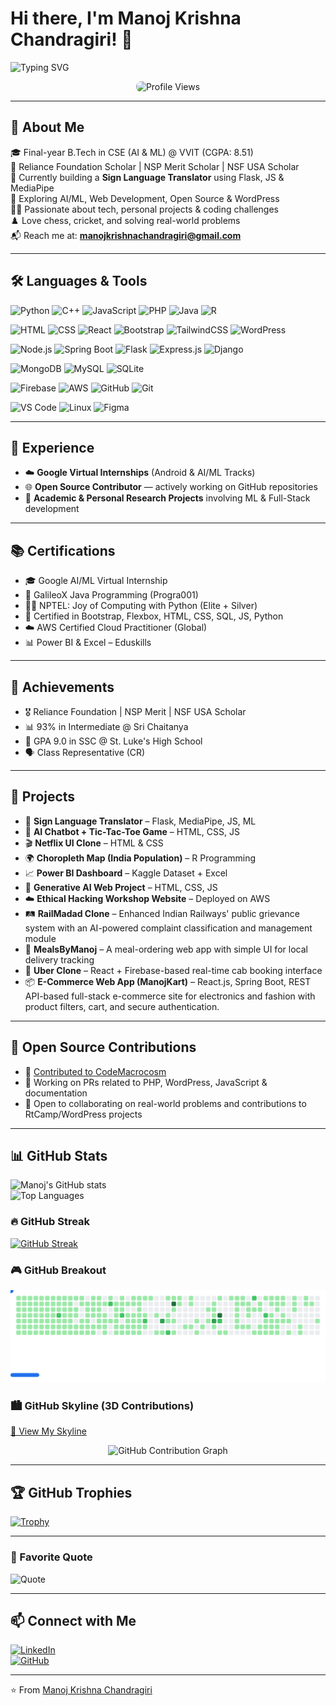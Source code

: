# Hi there, I'm Manoj Krishna Chandragiri! 👋

![Typing SVG](https://readme-typing-svg.herokuapp.com?color=%2300F700&lines=Welcome+to+my+GitHub+profile!;AI+%26+ML+enthusiast+%7C+Web+Developer+%7C+Open+Source+Contributor)

<p align="center">
  <img src="https://komarev.com/ghpvc/?username=manoj-krishna-chandragiri&label=Profile%20Views&color=1abc9c&style=flat-square" alt="Profile Views" width="160" height="30" style="border-radius: 8px;" />
</p>

---

## 🚀 About Me
🎓 Final-year B.Tech in CSE (AI & ML) @ VVIT (CGPA: 8.51)  
🏅 Reliance Foundation Scholar | NSP Merit Scholar | NSF USA Scholar  
🔭 Currently building a **Sign Language Translator** using Flask, JS & MediaPipe  
🌱 Exploring AI/ML, Web Development, Open Source & WordPress  
👨‍💻 Passionate about tech, personal projects & coding challenges  
♟️ Love chess, cricket, and solving real-world problems  
📬 Reach me at: **manojkrishnachandragiri@gmail.com**

---

## 🛠️ Languages & Tools
<!-- Languages -->
![Python](https://img.shields.io/badge/-Python-3776AB?style=for-the-badge&logo=python&logoColor=white)
![C++](https://img.shields.io/badge/-C++-00599C?style=for-the-badge&logo=c%2B%2B&logoColor=white)
![JavaScript](https://img.shields.io/badge/-JavaScript-F7DF1E?style=for-the-badge&logo=javascript&logoColor=black)
![PHP](https://img.shields.io/badge/-PHP-777BB4?style=for-the-badge&logo=php&logoColor=white)
![Java](https://img.shields.io/badge/-Java-007396?style=for-the-badge&logo=java&logoColor=white)
![R](https://img.shields.io/badge/-R-276DC3?style=for-the-badge&logo=r&logoColor=white)

<!-- Frontend & Frameworks -->
![HTML](https://img.shields.io/badge/-HTML5-E34F26?style=for-the-badge&logo=html5&logoColor=white)
![CSS](https://img.shields.io/badge/-CSS3-1572B6?style=for-the-badge&logo=css3&logoColor=white)
![React](https://img.shields.io/badge/-React-61DAFB?style=for-the-badge&logo=react&logoColor=black)
![Bootstrap](https://img.shields.io/badge/-Bootstrap-7952B3?style=for-the-badge&logo=bootstrap&logoColor=white)
![TailwindCSS](https://img.shields.io/badge/-TailwindCSS-06B6D4?style=for-the-badge&logo=tailwind-css&logoColor=white)
![WordPress](https://img.shields.io/badge/-WordPress-21759B?style=for-the-badge&logo=wordpress&logoColor=white)

<!-- Backend & Frameworks -->
![Node.js](https://img.shields.io/badge/-Node.js-339933?style=for-the-badge&logo=node.js&logoColor=white)
![Spring Boot](https://img.shields.io/badge/-Spring%20Boot-6DB33F?style=for-the-badge&logo=spring-boot&logoColor=white)
![Flask](https://img.shields.io/badge/-Flask-black?style=for-the-badge&logo=flask&logoColor=white)
![Express.js](https://img.shields.io/badge/-Express.js-000000?style=for-the-badge&logo=express&logoColor=white)
![Django](https://img.shields.io/badge/-Django-092E20?style=for-the-badge&logo=django&logoColor=white)

<!-- Databases -->
![MongoDB](https://img.shields.io/badge/-MongoDB-47A248?style=for-the-badge&logo=mongodb&logoColor=white)
![MySQL](https://img.shields.io/badge/-MySQL-00758F?style=for-the-badge&logo=mysql&logoColor=white)
![SQLite](https://img.shields.io/badge/-SQLite-003B57?style=for-the-badge&logo=sqlite&logoColor=white)

<!-- Cloud & DevOps -->
![Firebase](https://img.shields.io/badge/-Firebase-FFCA28?style=for-the-badge&logo=firebase&logoColor=black)
![AWS](https://img.shields.io/badge/-AWS-232F3E?style=for-the-badge&logo=amazon-aws&logoColor=white)
![GitHub](https://img.shields.io/badge/-GitHub-181717?style=for-the-badge&logo=github&logoColor=white)
![Git](https://img.shields.io/badge/-Git-F05032?style=for-the-badge&logo=git&logoColor=white)

<!-- Tools & Platforms -->
![VS Code](https://img.shields.io/badge/-VS%20Code-007ACC?style=for-the-badge&logo=visual-studio-code&logoColor=white)
![Linux](https://img.shields.io/badge/-Linux-FCC624?style=for-the-badge&logo=linux&logoColor=black)
![Figma](https://img.shields.io/badge/-Figma-F24E1E?style=for-the-badge&logo=figma&logoColor=white)

---

## 💼 Experience
- ☁️ **Google Virtual Internships** (Android & AI/ML Tracks)  
- 🌐 **Open Source Contributor** — actively working on GitHub repositories  
- 🧪 **Academic & Personal Research Projects** involving ML & Full-Stack development  

---

## 📚 Certifications
- 🎓 Google AI/ML Virtual Internship  
- 🧠 GalileoX Java Programming (Progra001)  
- 👨‍🏫 NPTEL: Joy of Computing with Python (Elite + Silver)  
- 📜 Certified in Bootstrap, Flexbox, HTML, CSS, SQL, JS, Python  
- ☁️ AWS Certified Cloud Practitioner (Global)  
- 📊 Power BI & Excel – Eduskills  

---

## 🌟 Achievements
- 🎖️ Reliance Foundation | NSP Merit | NSF USA Scholar  
- 📊 93% in Intermediate @ Sri Chaitanya  
- 🏅 GPA 9.0 in SSC @ St. Luke's High School  
- 🗣️ Class Representative (CR)  

---

## 🔧 Projects

- 🤖 **Sign Language Translator** – Flask, MediaPipe, JS, ML  
- 💬 **AI Chatbot + Tic-Tac-Toe Game** – HTML, CSS, JS  
- 🎬 **Netflix UI Clone** – HTML & CSS  
- 🌍 **Choropleth Map (India Population)** – R Programming  
- 📈 **Power BI Dashboard** – Kaggle Dataset + Excel  
- 🧪 **Generative AI Web Project** – HTML, CSS, JS  
- ☁️ **Ethical Hacking Workshop Website** – Deployed on AWS  
- 🛤️ **RailMadad Clone** – Enhanced Indian Railways' public grievance system with an AI-powered complaint classification and management module  
- 🍱 **MealsByManoj** – A meal-ordering web app with simple UI for local delivery tracking  
- 🚕 **Uber Clone** – React + Firebase-based real-time cab booking interface  
- 📦 **E-Commerce Web App (ManojKart)** – React.js, Spring Boot, REST API-based full-stack e-commerce site for electronics and fashion with product filters, cart, and secure authentication.

---

## 📂 Open Source Contributions
- 🔗 [Contributed to CodeMacrocosm](https://github.com/CodeMacrocosm)  
- 🔧 Working on PRs related to PHP, WordPress, JavaScript & documentation  
- 📢 Open to collaborating on real-world problems and contributions to RtCamp/WordPress projects  

---

## 📊 GitHub Stats
![Manoj's GitHub stats](https://github-readme-stats.vercel.app/api?username=manoj-krishna-chandragiri&show_icons=true&theme=tokyonight)  
![Top Languages](https://github-readme-stats.vercel.app/api/top-langs/?username=manoj-krishna-chandragiri&layout=compact&theme=tokyonight)

### 🔥 GitHub Streak
[![GitHub Streak](https://streak-stats.demolab.com/?user=manoj-krishna-chandragiri&theme=tokyonight)](https://git.io/streak-stats)

### 🎮 GitHub Breakout
<picture>
  <source
    media="(prefers-color-scheme: dark)"
    srcset="images/breakout-dark.svg"
  />
  <source
    media="(prefers-color-scheme: light)"
    srcset="images/breakout-light.svg"
  />
  <img alt="Breakout Game based on GitHub Contributions" src="images/breakout-light.svg" />
</picture>

### 🏙️ GitHub Skyline (3D Contributions)
[🔗 View My Skyline](https://skyline.github.com/manoj-krishna-chandragiri)

<p align="center"> 
  <img src="https://github-readme-activity-graph.vercel.app/graph?username=manoj-krishna-chandragiri&theme=tokyo-night&area=true&hide_border=true&point=007acc&line=00bcd4&color=ffffff&bg_color=0d1117" alt="GitHub Contribution Graph" />
</p>

---

## 🏆 GitHub Trophies
[![Trophy](https://github-profile-trophy.vercel.app/?username=manoj-krishna-chandragiri&theme=gruvbox)](https://github.com/ryo-ma/github-profile-trophy)

---

### 💬 Favorite Quote
![Quote](https://quotes-github-readme.vercel.app/api?type=horizontal&theme=tokyonight)

---

## 📫 Connect with Me
[![LinkedIn](https://img.shields.io/badge/-LinkedIn-blue?style=for-the-badge&logo=linkedin)](https://linkedin.com/in/manoj-krishna-chandragiri)  
[![GitHub](https://img.shields.io/badge/-GitHub-black?style=for-the-badge&logo=github)](https://github.com/manoj-krishna-chandragiri)  

---

⭐️ From [Manoj Krishna Chandragiri](https://github.com/manoj-krishna-chandragiri)
